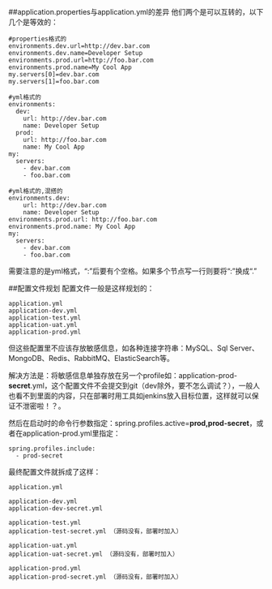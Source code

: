 
##application.properties与application.yml的差异
他们两个是可以互转的，以下几个是等效的：
```
#properties格式的
environments.dev.url=http://dev.bar.com
environments.dev.name=Developer Setup
environments.prod.url=http://foo.bar.com
environments.prod.name=My Cool App
my.servers[0]=dev.bar.com
my.servers[1]=foo.bar.com
```

```
#yml格式的
environments:
  dev:
    url: http://dev.bar.com
    name: Developer Setup
  prod:
    url: http://foo.bar.com
    name: My Cool App
my:
  servers:
    - dev.bar.com
    - foo.bar.com
```

```
#yml格式的,混搭的
environments.dev:
    url: http://dev.bar.com
    name: Developer Setup
environments.prod.url: http://foo.bar.com
environments.prod.name: My Cool App
my:
  servers:
    - dev.bar.com
    - foo.bar.com
```
需要注意的是yml格式，“:”后要有个空格。如果多个节点写一行则要将“:”换成“.”


##配置文件规划
配置文件一般是这样规划的：
```
application.yml
application-dev.yml
application-test.yml
application-uat.yml
application-prod.yml
```

但这些配置里不应该存放敏感信息，如各种连接字符串：MySQL、Sql Server、MongoDB、Redis、RabbitMQ、ElasticSearch等。

解决方法是：将敏感信息单独存放在另一个profile如：application-prod-**secret**.yml，这个配置文件不会提交到git（dev除外，要不怎么调试？），一般人也看不到里面的内容，只在部署时用工具如jenkins放入目标位置，这样就可以保证不泄密啦！？。

然后在启动时的命令行参数指定：spring.profiles.active=**prod,prod-secret**，或者在application-prod.yml里指定：
```
spring.profiles.include:
  - prod-secret
```

最终配置文件就拆成了这样：

```
application.yml

application-dev.yml
application-dev-secret.yml

application-test.yml
application-test-secret.yml （源码没有，部署时加入）

application-uat.yml
application-uat-secret.yml （源码没有，部署时加入）

application-prod.yml
application-prod-secret.yml （源码没有，部署时加入）
```



